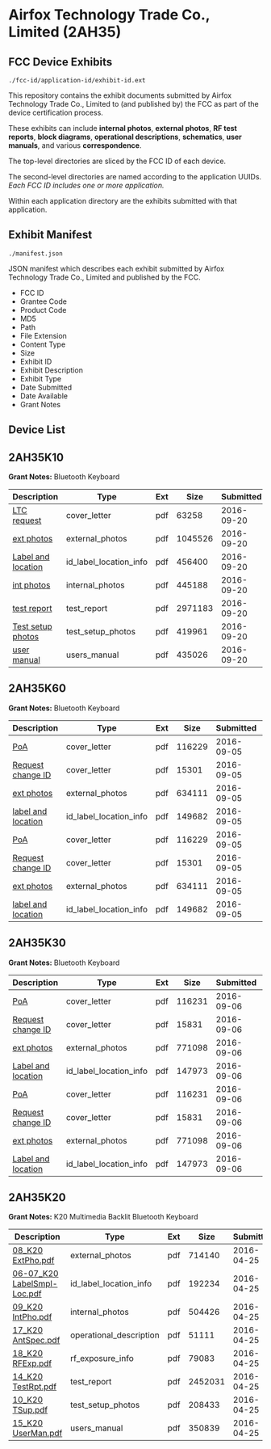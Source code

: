 # Airfox Technology Trade Co., Limited (2AH35)
## FCC Device Exhibits

```
./fcc-id/application-id/exhibit-id.ext
```

This repository contains the exhibit documents submitted by Airfox Technology Trade Co., Limited to (and published by) the FCC as part of the device certification process.

These exhibits can include **internal photos**, **external photos**, **RF test reports**, **block diagrams**, **operational descriptions**, **schematics**, **user manuals**, and various **correspondence**.

The top-level directories are sliced by the FCC ID of each device.

The second-level directories are named according to the application UUIDs. *Each FCC ID includes one or more application.*

Within each application directory are the exhibits submitted with that application. 

## Exhibit Manifest

```
./manifest.json
```

JSON manifest which describes each exhibit submitted by Airfox Technology Trade Co., Limited and published by the FCC.

- FCC ID
- Grantee Code
- Product Code
- MD5
- Path
- File Extension
- Content Type
- Size
- Exhibit ID
- Exhibit Description
- Exhibit Type
- Date Submitted
- Date Available
- Grant Notes

## Device List
## 2AH35K10
**Grant Notes:** Bluetooth Keyboard

| Description | Type | Ext | Size | Submitted | Available |
| ----------- | ---- | --- | ---- | --------- | --------- |
| [LTC request](2AH35K10/aef37c917953ee66e349b7a88b811677/3139666.pdf) | cover_letter | pdf | 63258 | 2016-09-20 | 2016-09-20 |
| [ext photos](2AH35K10/aef37c917953ee66e349b7a88b811677/3139667.pdf) | external_photos | pdf | 1045526 | 2016-09-20 | 2016-09-20 |
| [Label and location](2AH35K10/aef37c917953ee66e349b7a88b811677/3139668.pdf) | id_label_location_info | pdf | 456400 | 2016-09-20 | 2016-09-20 |
| [int photos](2AH35K10/aef37c917953ee66e349b7a88b811677/3139670.pdf) | internal_photos | pdf | 445188 | 2016-09-20 | 2016-09-20 |
| [test report](2AH35K10/aef37c917953ee66e349b7a88b811677/3139669.pdf) | test_report | pdf | 2971183 | 2016-09-20 | 2016-09-20 |
| [Test setup photos](2AH35K10/aef37c917953ee66e349b7a88b811677/3139671.pdf) | test_setup_photos | pdf | 419961 | 2016-09-20 | 2016-09-20 |
| [user manual](2AH35K10/aef37c917953ee66e349b7a88b811677/3139672.pdf) | users_manual | pdf | 435026 | 2016-09-20 | 2016-09-20 |
## 2AH35K60
**Grant Notes:** Bluetooth Keyboard

| Description | Type | Ext | Size | Submitted | Available |
| ----------- | ---- | --- | ---- | --------- | --------- |
| [PoA](2AH35K60/fce2051b24922db09c90ed59fc765b38/3122699.pdf) | cover_letter | pdf | 116229 | 2016-09-05 | 2016-09-05 |
| [Request change ID](2AH35K60/fce2051b24922db09c90ed59fc765b38/3122700.pdf) | cover_letter | pdf | 15301 | 2016-09-05 | 2016-09-05 |
| [ext photos](2AH35K60/fce2051b24922db09c90ed59fc765b38/2835980.pdf) | external_photos | pdf | 634111 | 2016-09-05 | 2016-09-05 |
| [label and location](2AH35K60/fce2051b24922db09c90ed59fc765b38/3122698.pdf) | id_label_location_info | pdf | 149682 | 2016-09-05 | 2016-09-05 |
| [PoA](2AH35K60/4285cdd693f3f7c65ad3b760dd06ab5e/3122699.pdf) | cover_letter | pdf | 116229 | 2016-09-05 | 2016-09-05 |
| [Request change ID](2AH35K60/4285cdd693f3f7c65ad3b760dd06ab5e/3122700.pdf) | cover_letter | pdf | 15301 | 2016-09-05 | 2016-09-05 |
| [ext photos](2AH35K60/4285cdd693f3f7c65ad3b760dd06ab5e/2835980.pdf) | external_photos | pdf | 634111 | 2016-09-05 | 2016-09-05 |
| [label and location](2AH35K60/4285cdd693f3f7c65ad3b760dd06ab5e/3122698.pdf) | id_label_location_info | pdf | 149682 | 2016-09-05 | 2016-09-05 |
## 2AH35K30
**Grant Notes:** Bluetooth Keyboard

| Description | Type | Ext | Size | Submitted | Available |
| ----------- | ---- | --- | ---- | --------- | --------- |
| [PoA](2AH35K30/068a2a0d07ecf34bf9209ca1ffd817d8/3123312.pdf) | cover_letter | pdf | 116231 | 2016-09-06 | 2016-09-06 |
| [Request change ID](2AH35K30/068a2a0d07ecf34bf9209ca1ffd817d8/3123315.pdf) | cover_letter | pdf | 15831 | 2016-09-06 | 2016-09-06 |
| [ext photos](2AH35K30/068a2a0d07ecf34bf9209ca1ffd817d8/3092259.pdf) | external_photos | pdf | 771098 | 2016-09-06 | 2016-09-06 |
| [Label and location](2AH35K30/068a2a0d07ecf34bf9209ca1ffd817d8/3123314.pdf) | id_label_location_info | pdf | 147973 | 2016-09-06 | 2016-09-06 |
| [PoA](2AH35K30/ff03a2847f12b958785e4ccae1a6f873/3123312.pdf) | cover_letter | pdf | 116231 | 2016-09-06 | 2016-09-06 |
| [Request change ID](2AH35K30/ff03a2847f12b958785e4ccae1a6f873/3123315.pdf) | cover_letter | pdf | 15831 | 2016-09-06 | 2016-09-06 |
| [ext photos](2AH35K30/ff03a2847f12b958785e4ccae1a6f873/3092259.pdf) | external_photos | pdf | 771098 | 2016-09-06 | 2016-09-06 |
| [Label and location](2AH35K30/ff03a2847f12b958785e4ccae1a6f873/3123314.pdf) | id_label_location_info | pdf | 147973 | 2016-09-06 | 2016-09-06 |
## 2AH35K20
**Grant Notes:** K20 Multimedia Backlit Bluetooth Keyboard

| Description | Type | Ext | Size | Submitted | Available |
| ----------- | ---- | --- | ---- | --------- | --------- |
| [08_K20 ExtPho.pdf](2AH35K20/c3b3c2216f2cc201ddfd8fe7314f28d5/2968483.pdf) | external_photos | pdf | 714140 | 2016-04-25 | 2016-04-25 |
| [06-07_K20 LabelSmpl-Loc.pdf](2AH35K20/c3b3c2216f2cc201ddfd8fe7314f28d5/2968482.pdf) | id_label_location_info | pdf | 192234 | 2016-04-25 | 2016-04-25 |
| [09_K20 IntPho.pdf](2AH35K20/c3b3c2216f2cc201ddfd8fe7314f28d5/2968484.pdf) | internal_photos | pdf | 504426 | 2016-04-25 | 2016-04-25 |
| [17_K20 AntSpec.pdf](2AH35K20/c3b3c2216f2cc201ddfd8fe7314f28d5/2968492.pdf) | operational_description | pdf | 51111 | 2016-04-25 | 2016-04-25 |
| [18_K20 RFExp.pdf](2AH35K20/c3b3c2216f2cc201ddfd8fe7314f28d5/2968493.pdf) | rf_exposure_info | pdf | 79083 | 2016-04-25 | 2016-04-25 |
| [14_K20 TestRpt.pdf](2AH35K20/c3b3c2216f2cc201ddfd8fe7314f28d5/2968489.pdf) | test_report | pdf | 2452031 | 2016-04-25 | 2016-04-25 |
| [10_K20 TSup.pdf](2AH35K20/c3b3c2216f2cc201ddfd8fe7314f28d5/2968485.pdf) | test_setup_photos | pdf | 208433 | 2016-04-25 | 2016-04-25 |
| [15_K20 UserMan.pdf](2AH35K20/c3b3c2216f2cc201ddfd8fe7314f28d5/2968490.pdf) | users_manual | pdf | 350839 | 2016-04-25 | 2016-04-25 |
